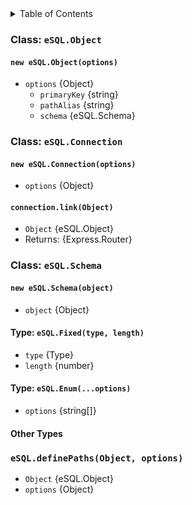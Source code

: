 
<details>
<summary>Table of Contents</summary>

+ eSQL (Express-SQL)
    + Class: `eSQL.Object`
        + `new eSQL.Object(options)`
    + Class: `eSQL.Connection`
        + `new eSQL.Connection(options)`
        + `connection.link(Object)`
    + Class: `eSQL.Schema`
        + The Schema Object and Types
        + `new eSQL.Schema(object)`
        + `schema.validate(object)`
        + Type: `eSQL.Fixed`
        + Type: `eSQL.Enum`
        + Other Types
    + `eSQL.definePaths(Object, options)`

</details>

### Class: `eSQL.Object`

#### `new eSQL.Object(options)`

+ `options` {Object}
    + `primaryKey` {string}
    + `pathAlias` {string}
    + `schema` {eSQL.Schema}

### Class: `eSQL.Connection`

#### `new eSQL.Connection(options)`

+ `options` {Object}

#### `connection.link(Object)`

+ `Object` {eSQL.Object}
+ Returns: {Express.Router}

### Class: `eSQL.Schema`

#### `new eSQL.Schema(object)`

+ `object` {Object}

#### Type: `eSQL.Fixed(type, length)`

+ `type` {Type}
+ `length` {number}

#### Type: `eSQL.Enum(...options)`

+ `options` {string[]}

#### Other Types

### `eSQL.definePaths(Object, options)`

+ `Object` {eSQL.Object}
+ `options` {Object}